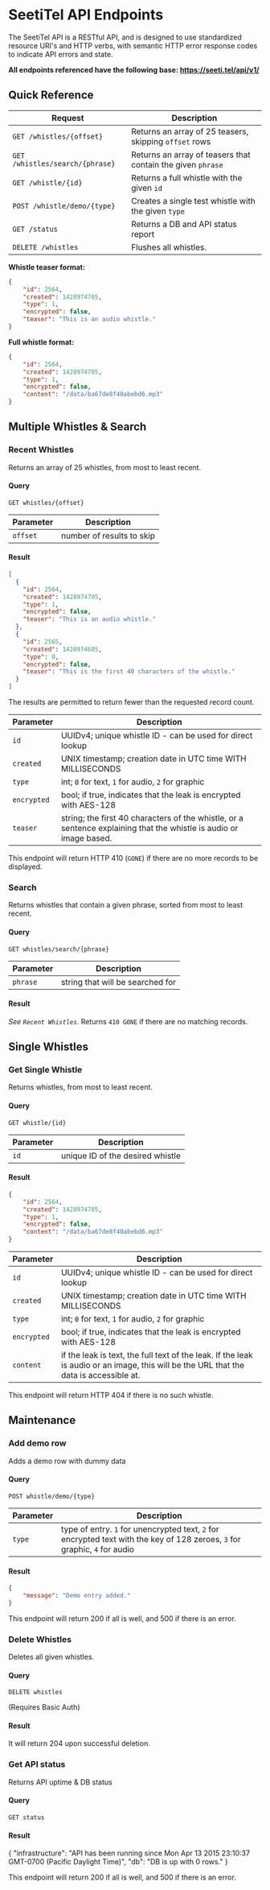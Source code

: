 # SeetiTel API Endpoints

The SeetiTel API is a RESTful API, and is designed to use standardized resource URI's and HTTP verbs, with semantic HTTP error response codes to indicate API errors and state.

**All endpoints referenced have the following base: https://seeti.tel/api/v1/**

## Quick Reference

Request  | Description
------------- | -------------
`GET /whistles/{offset}`  | Returns an array of 25 teasers, skipping `offset` rows
`GET /whistles/search/{phrase}`  | Returns an array of teasers that contain the given `phrase`
`GET /whistle/{id}`  | Returns a full whistle with the given `id`
`POST /whistle/demo/{type}`  | Creates a single test whistle with the given `type`
`GET /status`  | Returns a DB and API status report
`DELETE /whistles`  | Flushes all whistles.

**Whistle teaser format:**
```JSON
{
	"id": 2564,
	"created": 1428974705,
	"type": 1,
	"encrypted": false,
	"teaser": "This is an audio whistle."
}
```

**Full whistle format:**
```JSON
{
    "id": 2564,
    "created": 1428974705,
    "type": 1,
    "encrypted": false,
    "content": "/data/ba67de8f40abebd6.mp3"
}
```


## Multiple Whistles & Search

### Recent Whistles

Returns an array of 25 whistles, from most to least recent.

#### Query

`GET whistles/{offset}`

Parameter  | Description
------------- | -------------
`offset`  | number of results to skip

#### Result
```JSON
[
  {
    "id": 2564,
    "created": 1428974705,
    "type": 1,
    "encrypted": false,
    "teaser": "This is an audio whistle."
  },
  {
    "id": 2565,
    "created": 1428974605,
    "type": 0,
    "encrypted": false,
    "teaser": "This is the first 40 characters of the whistle."
  }
]
```

The results are permitted to return fewer than the requested record count.

Parameter  | Description
------------- | -------------
`id`  | UUIDv4; unique whistle ID - can be used for direct lookup
`created`  | UNIX timestamp; creation date in UTC time WITH MILLISECONDS
`type`  | int; `0` for text, `1` for audio, `2` for graphic
`encrypted`  | bool; if true, indicates that the leak is encrypted with AES-128
`teaser`  | string; the first 40 characters of the whistle, or a sentence explaining that the whistle is audio or image based.

This endpoint will return HTTP 410 (`GONE`) if there are no more records to be displayed.

### Search 
Returns whistles that contain a given phrase, sorted from most to least recent.

#### Query

`GET whistles/search/{phrase}`

Parameter  | Description
------------- | -------------
`phrase`  | string that will be searched for

#### Result

*See `Recent Whistles`*. Returns `410 GONE` if there are no matching records.

## Single Whistles

### Get Single Whistle

Returns whistles, from most to least recent.

#### Query

`GET whistle/{id}`

Parameter  | Description
------------- | -------------
`id`  | unique ID of the desired whistle

#### Result
```JSON
{
    "id": 2564,
    "created": 1428974705,
    "type": 1,
    "encrypted": false,
    "content": "/data/ba67de8f40abebd6.mp3"
}
```

Parameter  | Description
------------- | -------------
`id`  | UUIDv4; unique whistle ID - can be used for direct lookup
`created`  | UNIX timestamp; creation date in UTC time WITH MILLISECONDS
`type`  | int; `0` for text, `1` for audio, `2` for graphic
`encrypted`  | bool; if true, indicates that the leak is encrypted with AES-128
`content`  | if the leak is text, the full text of the leak. If the leak is audio or an image, this will be the URL that the data is accessible at.

This endpoint will return HTTP 404 if there is no such whistle.

## Maintenance

### Add demo row

Adds a demo row with dummy data

#### Query

`POST whistle/demo/{type}`

Parameter  | Description
------------- | -------------
`type`  | type of entry. `1` for unencrypted text, `2` for encrypted text with the key of 128 zeroes, `3` for graphic, `4` for audio

#### Result
```JSON
{
    "message": "Demo entry added."
}
```

This endpoint will return 200 if all is well, and 500 if there is an error.

### Delete Whistles
Deletes all given whistles.

#### Query

`DELETE whistles`

(Requires Basic Auth)

#### Result
It will return 204 upon successful deletion.

### Get API status

Returns API uptime & DB status

#### Query

`GET status`

#### Result
{
    "infrastructure": "API has been running since Mon Apr 13 2015 23:10:37 GMT-0700 (Pacific Daylight Time)",
    "db": "DB is up with 0 rows."
}

This endpoint will return 200 if all is well, and 500 if there is an error.
